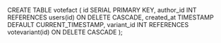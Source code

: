 CREATE TABLE votefact (
    id SERIAL PRIMARY KEY,
    author_id INT REFERENCES users(id) ON DELETE CASCADE,
    created_at TIMESTAMP DEFAULT CURRENT_TIMESTAMP,
    variant_id INT REFERENCES votevariant(id) ON DELETE CASCADE
);